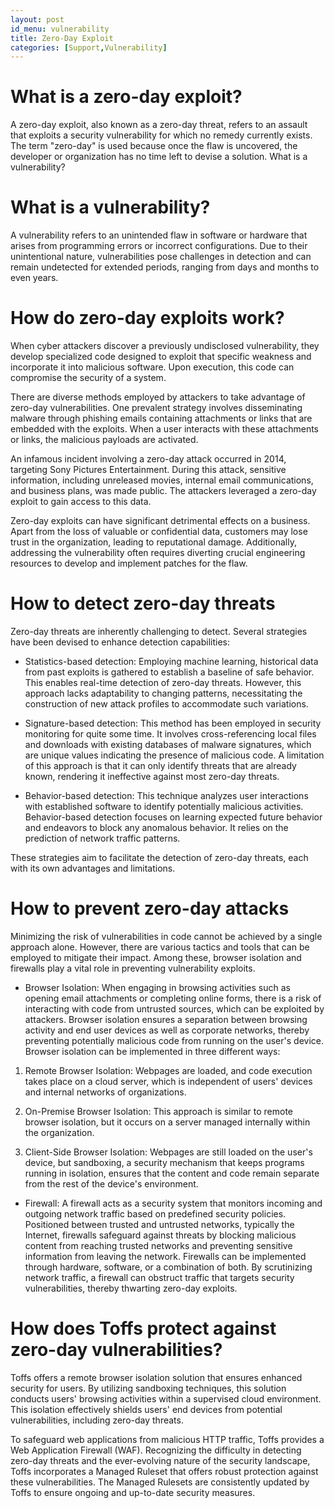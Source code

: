 ```yaml
---
layout: post
id_menu: vulnerability
title: Zero-Day Exploit
categories: [Support,Vulnerability]
---
```

# What is a zero-day exploit?
A zero-day exploit, also known as a zero-day threat, refers to an assault that exploits a security vulnerability for which no remedy currently exists. The term "zero-day" is used because once the flaw is uncovered, the developer or organization has no time left to devise a solution.
What is a vulnerability?

# What is a vulnerability?
A vulnerability refers to an unintended flaw in software or hardware that arises from programming errors or incorrect configurations. Due to their unintentional nature, vulnerabilities pose challenges in detection and can remain undetected for extended periods, ranging from days and months to even years.

# How do zero-day exploits work?
When cyber attackers discover a previously undisclosed vulnerability, they develop specialized code designed to exploit that specific weakness and incorporate it into malicious software. Upon execution, this code can compromise the security of a system.

There are diverse methods employed by attackers to take advantage of zero-day vulnerabilities. One prevalent strategy involves disseminating malware through phishing emails containing attachments or links that are embedded with the exploits. When a user interacts with these attachments or links, the malicious payloads are activated.

An infamous incident involving a zero-day attack occurred in 2014, targeting Sony Pictures Entertainment. During this attack, sensitive information, including unreleased movies, internal email communications, and business plans, was made public. The attackers leveraged a zero-day exploit to gain access to this data.

Zero-day exploits can have significant detrimental effects on a business. Apart from the loss of valuable or confidential data, customers may lose trust in the organization, leading to reputational damage. Additionally, addressing the vulnerability often requires diverting crucial engineering resources to develop and implement patches for the flaw.

# How to detect zero-day threats
Zero-day threats are inherently challenging to detect. Several strategies have been devised to enhance detection capabilities:

* Statistics-based detection: Employing machine learning, historical data from past exploits is gathered to establish a baseline of safe behavior. This enables real-time detection of zero-day threats. However, this approach lacks adaptability to changing patterns, necessitating the construction of new attack profiles to accommodate such variations.

* Signature-based detection: This method has been employed in security monitoring for quite some time. It involves cross-referencing local files and downloads with existing databases of malware signatures, which are unique values indicating the presence of malicious code. A limitation of this approach is that it can only identify threats that are already known, rendering it ineffective against most zero-day threats.

* Behavior-based detection: This technique analyzes user interactions with established software to identify potentially malicious activities. Behavior-based detection focuses on learning expected future behavior and endeavors to block any anomalous behavior. It relies on the prediction of network traffic patterns.

These strategies aim to facilitate the detection of zero-day threats, each with its own advantages and limitations.

# How to prevent zero-day attacks
Minimizing the risk of vulnerabilities in code cannot be achieved by a single approach alone. However, there are various tactics and tools that can be employed to mitigate their impact. Among these, browser isolation and firewalls play a vital role in preventing vulnerability exploits.

* Browser Isolation:
When engaging in browsing activities such as opening email attachments or completing online forms, there is a risk of interacting with code from untrusted sources, which can be exploited by attackers. Browser isolation ensures a separation between browsing activity and end user devices as well as corporate networks, thereby preventing potentially malicious code from running on the user's device. Browser isolation can be implemented in three different ways:

1. Remote Browser Isolation: Webpages are loaded, and code execution takes place on a cloud server, which is independent of users' devices and internal networks of organizations.

2. On-Premise Browser Isolation: This approach is similar to remote browser isolation, but it occurs on a server managed internally within the organization.

3. Client-Side Browser Isolation: Webpages are still loaded on the user's device, but sandboxing, a security mechanism that keeps programs running in isolation, ensures that the content and code remain separate from the rest of the device's environment.

* Firewall:
A firewall acts as a security system that monitors incoming and outgoing network traffic based on predefined security policies. Positioned between trusted and untrusted networks, typically the Internet, firewalls safeguard against threats by blocking malicious content from reaching trusted networks and preventing sensitive information from leaving the network. Firewalls can be implemented through hardware, software, or a combination of both. By scrutinizing network traffic, a firewall can obstruct traffic that targets security vulnerabilities, thereby thwarting zero-day exploits.

# How does Toffs protect against zero-day vulnerabilities?
Toffs offers a remote browser isolation solution that ensures enhanced security for users. By utilizing sandboxing techniques, this solution conducts users' browsing activities within a supervised cloud environment. This isolation effectively shields users' end devices from potential vulnerabilities, including zero-day threats.

To safeguard web applications from malicious HTTP traffic, Toffs provides a Web Application Firewall (WAF). Recognizing the difficulty in detecting zero-day threats and the ever-evolving nature of the security landscape, Toffs incorporates a Managed Ruleset that offers robust protection against these vulnerabilities. The Managed Rulesets are consistently updated by Toffs to ensure ongoing and up-to-date security measures.